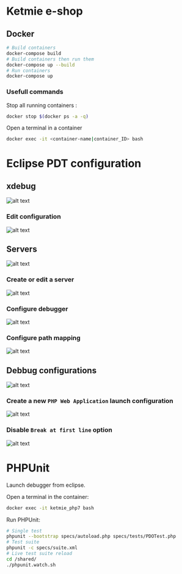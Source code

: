 # Ketmie e-shop



## Docker

```bash
# Build containers
docker-compose build
# Build containers then run them
docker-compose up --build
# Run containers
docker-compose up
```

### Usefull commands

Stop all running containers :

```bash
docker stop $(docker ps -a -q)
```

Open a terminal in a container

```bash
docker exec -it <container-name|container_ID> bash
```

# Eclipse PDT configuration #

## xdebug ##

![alt text](doc/eclipse-xdebug-config/img/php.debuggers.jpg)

### Edit configuration ###

![alt text](doc/eclipse-xdebug-config/img/php.xdebug.jpg)

## Servers ##

![alt text](doc/eclipse-xdebug-config/img/php.servers.jpg)

### Create or edit a server ###

![alt text](doc/eclipse-xdebug-config/img/php.server.jpg)

### Configure debugger ###

![alt text](doc/eclipse-xdebug-config/img/php.debugger.jpg)

### Configure path mapping ###

![alt text](doc/eclipse-xdebug-config/img/php.pathmapping.jpg)

## Debbug configurations

![alt text](doc/eclipse-xdebug-config/img/debug.config.jpg)

### Create a new `PHP Web Application` launch configuration
![alt text](doc/eclipse-xdebug-config/img/debug.server.jpg)

### Disable `Break at first line` option
![alt text](doc/eclipse-xdebug-config/img/debug.debugger.jpg)

# PHPUnit

Launch debugger from eclipse.

Open a terminal in the container:

```bash
docker exec -it ketmie_php7 bash
```

Run PHPUnit:
```bash
# Single test
phpunit --bootstrap specs/autoload.php specs/tests/PDOTest.php
# Test suite
phpunit -c specs/suite.xml
# Live test suite reload
cd /shared/
./phpunit.watch.sh
```


